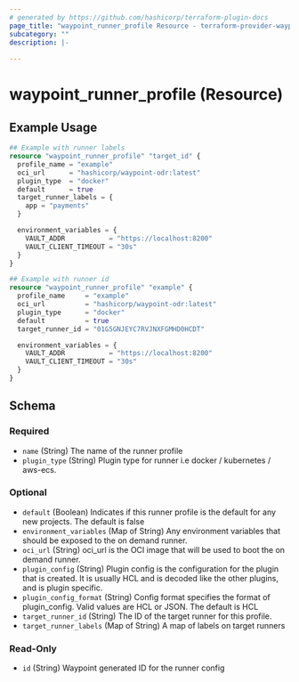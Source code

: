 ```yaml
---
# generated by https://github.com/hashicorp/terraform-plugin-docs
page_title: "waypoint_runner_profile Resource - terraform-provider-waypoint"
subcategory: ""
description: |-
  
---
```


# waypoint_runner_profile (Resource)



## Example Usage

```terraform
## Example with runner labels
resource "waypoint_runner_profile" "target_id" {
  profile_name = "example"
  oci_url      = "hashicorp/waypoint-odr:latest"
  plugin_type  = "docker"
  default      = true
  target_runner_labels = {
    app = "payments"
  }

  environment_variables = {
    VAULT_ADDR           = "https://localhost:8200"
    VAULT_CLIENT_TIMEOUT = "30s"
  }
}

## Example with runner id
resource "waypoint_runner_profile" "example" {
  profile_name     = "example"
  oci_url          = "hashicorp/waypoint-odr:latest"
  plugin_type      = "docker"
  default          = true
  target_runner_id = "01G5GNJEYC7RVJNXFGMHD0HCDT"

  environment_variables = {
    VAULT_ADDR           = "https://localhost:8200"
    VAULT_CLIENT_TIMEOUT = "30s"
  }
}
```

<!-- schema generated by tfplugindocs -->
## Schema

### Required

- `name` (String) The name of the runner profile
- `plugin_type` (String) Plugin type for runner i.e docker / kubernetes / aws-ecs.

### Optional

- `default` (Boolean) Indicates if this runner profile is the default for any new projects. The default is false
- `environment_variables` (Map of String) Any environment variables that should be exposed to the on demand runner.
- `oci_url` (String) oci_url is the OCI image that will be used to boot the on demand runner.
- `plugin_config` (String) Plugin config is the configuration for the plugin that is created. It is usually HCL and is decoded like the other plugins, and is plugin specific.
- `plugin_config_format` (String) Config format specifies the format of plugin_config. Valid values are HCL or JSON. The default is HCL
- `target_runner_id` (String) The ID of the target runner for this profile.
- `target_runner_labels` (Map of String) A map of labels on target runners

### Read-Only

- `id` (String) Waypoint generated ID for the runner config


